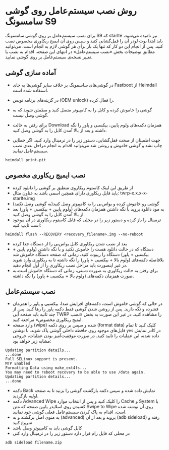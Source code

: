 # روش نصب سیستم‌عامل روی گوشی سامسونگ S9

برای نصب سیستم‌عامل بر روی گوشی سامسونگ S9 که starlte نیز نامیده می‌شود، باید ابتدا بوت لودر آن را قفل‌گشایی کنید و سپس روی آن ایمیج ریکاوری مخصوص نصب کنید. پس از انجام این دو کار که تنها یک بار برای هر گوشی لازم به انجام است، می‌توانید مطابق توضیحات بخش «نصب سیستم‌عامل» در انتهای این صفحه، اقدام به نصب یا تغییر نسخه‌ی سیستم‌عامل بر روی گوشی نمایید.

## آماده سازی گوشی

* در گوشی‌های ساسمونگ بر خلاف سایر گوشی‌ها به جای Fastboot از Heimdall استفاده شده است.

* در گزینه‌های برنامه نویس (OEM unlock) را فعال کرده.

* گوشی را خاموش کرده و کابل را به کامپیوتر متصل کنید و مطمئن شوید که به گوشی وصل نیست.

* برای رفتن به حالت Download همزمان دکمه‌های ولوم پایین، بیکسبی و پاور را نگه داشته و بعد از بالا آمدن کابل را به گوشی وصل کنید.

* جهت اطمینان از صحت قفل‌گشایی، دستور زیر را در ترمینال وارد کنید. اگر خطایی چاپ نشد و گوشی خاموش و روشن شد می‌توانید اقدام به انجام مراحل بعدی نصب سیستم‌عامل نمایید.

~~~ text
heimdall print-pit
~~~

## نصب ایمیج ریکاوری مخصوص

* از طریق این لینک کاستوم ریکاروی منطبق بر گوشی را دانلود کرده
* باید فایل ریکاوری دارای همچین اسمی باشد به عناون مثال:  twrp-x.x.x-x-starlte.img
* گوشی رو خاموش کرده و یواس‌بی را به کامپیوتر وصل کنید(به گوشی وصل نکنید)
* به مود دانلود بروید با  نگه داشتن همزمان دکمه‌های (ولوم پایین + بیکسبی  + پاور) بعد از بالا آمدن کابل را به گوشی وصل کنید.
* ترمینال را باز کرده و دستور زیر را در محلی که فایل کاستوم ریکاوری در آن موجود است تایپ کنید:
~~~ text
heimdall flash --RECOVERY <recovery_filename>.img --no-reboot 
~~~
* بعد از نصب شدن ریکاوری کابل یو‌اس‌بی را از دستگاه جدا  کرده
* دستگاه که در حالت دانلود هست را خاموش نکنید و با نگه داشتن (ولوم پایین + بیکسبی  + پاور) دستگاه را ریبوت کنید، زمانی که صفحه دستگاه خاموش شد بلافاصله دکمه‌های (ولوم بالا + بیکسبی + پاور) را نگه داشته تا به ریکاوری وارد شوید  در غیر اینصورت باید مراحل نصب ریکاوری را از اول انجام دهید.
* برای رفتن به حالت ریکاوری به صورت دستی، زمانی که دستگاه خاموش است،‌به صورت همزمان دکمه‌های (ولوم بالا + بیکسبی + پاور) را نگه داشته.

## نصب سیستم‌عامل

* در حالی که گوشی خاموش است، دکمه‌های افزایش صدا، بیکسبی و پاور را همزمان فشرده و نگه دارید. پس از روشن شدن گوشی فقط دکمه پاور را رها کنید. پس از چند ثانیه باید صفحه آبی TWRP را مشاهده کنید. در غیر این صورت به بخش «نصب ایمیج ریکاوری مخصوص» مراجعه کنید.
* وارد صفحه (wipe) شده و سپس بر روی دکمه (format data) کلیک کنید تا تمام فایل‌های موجود روی حافظه داخلی گوشی پاک شوند. با نوشتن `yes` در کادر نمایش داده شده، این عملیات را تایید کنید. در صورت موفقیت‌آمیز بودن عملیات، خروجی مشابه زیر خواهد بود:

```
Updating partition details...
...done
Full SELinux support is present.
MTP Enabled
Formatting Data using make_ext4fs...
You may need to reboot recovery to be able to use /data again.
Updating partition details...
...done
```

* دکمه Back نمایش داده شده و سپس دکمه بازگشت گوشی را بزنید تا به صفحه اولیه بازگردید.
* دکمه Advanced Wipe را کلیک کنید و پس از انتخاب موارد Cache و System با کشیدن روی اسلایدر پایین صفحه که متن Swipe to Wipe روی آن نوشته شده است، اقدام به پاک کردن سیستم‌عامل فعلی گوشی خود نمایید.
* به منوی اصل برگشته و به (advanced) بروید و بعد از ان (adb sideload) رفته و شروع کنید
* کابل گوشی باید به کامپیوتر وصل باشد
* در محلی که فایل رام قرار دارد دستور زیر را در ترمینال وارد کنی
~~~ text
adb sideload filename.zip
~~~
